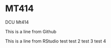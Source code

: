 # MT414

DCU Mt414

This is a line from Github

This is a line from RStudio
test
test 2
test 3
test 4